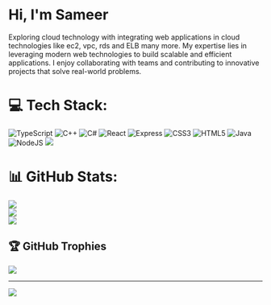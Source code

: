 # Hi, I'm Sameer
Exploring cloud technology with integrating web applications in cloud technologies like ec2, vpc, rds and ELB many more. My expertise lies in leveraging modern web technologies to build scalable and efficient applications. I enjoy collaborating with teams and contributing to innovative projects that solve real-world problems.



# 💻 Tech Stack:

![TypeScript](https://img.shields.io/badge/typescript-%2300599C.svg?style=for-the-badge&logo=typescript&logoColor=white) ![C++](https://img.shields.io/badge/c++-%2300599C.svg?style=for-the-badge&logo=c%2B%2B&logoColor=white) ![C#](https://img.shields.io/badge/c%23-%23239120.svg?style=for-the-badge&logo=csharp&logoColor=white) 
![React](https://img.shields.io/badge/react-%2300599C.svg?style=for-the-badge&logo=react&logoColor=white)  ![Express](https://img.shields.io/badge/express-%23239120.svg?style=for-the-badge&logo=express&logoColor=white)  ![CSS3](https://img.shields.io/badge/css3-%231572B6.svg?style=for-the-badge&logo=css3&logoColor=white) ![HTML5](https://img.shields.io/badge/html5-%23E34F26.svg?style=for-the-badge&logo=html5&logoColor=white) ![Java](https://img.shields.io/badge/java-%23ED8B00.svg?style=for-the-badge&logo=openjdk&logoColor=white) ![NodeJS](https://img.shields.io/badge/node.js-6DA55F?style=for-the-badge&logo=node.js&logoColor=white)
![](https://img.shields.io/badge/python-%23239120.svg?style=for-the-badge&logo=python&logoColor=white)
# 📊 GitHub Stats:
![](https://github-readme-stats.vercel.app/api?username=SSameer20&theme=dark&hide_border=true&include_all_commits=false&count_private=false)<br/>
![](https://github-readme-streak-stats.herokuapp.com/?user=SSameer20&theme=dark&hide_border=true)<br/>
![](https://github-readme-stats.vercel.app/api/top-langs/?username=SSameer20&theme=dark&hide_border=true&include_all_commits=false&count_private=false&layout=compact)

## 🏆 GitHub Trophies
![](https://github-profile-trophy.vercel.app/?username=SSameer20&theme=radical&no-frame=false&no-bg=true&margin-w=4)

---
[![](https://visitcount.itsvg.in/api?id=SSameer20&icon=0&color=0)](https://visitcount.itsvg.in)

